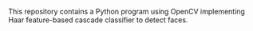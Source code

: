 This repository contains a Python program using OpenCV implementing Haar feature-based cascade classifier to detect faces. 
